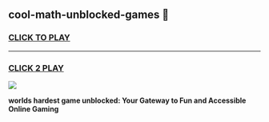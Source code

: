
## cool-math-unblocked-games 👋
<h3>
<a href="https://premium.freeplayer.one?title=cool-math-unblocked-games&ref=14F">CLICK TO PLAY</a></h3>
<hr>

<h3>
<a href="https://premium.freeplayer.one?title=cool-math-unblocked-games&ref=14F">CLICK 2 PLAY</a>
  
</h3>

<a href="https://premium.freeplayer.one?title=cool-math-unblocked-games&ref=12F/"><img src="https://clearcache.store/games.png"></a>


**worlds hardest game unblocked: Your Gateway to Fun and Accessible Online Gaming**
